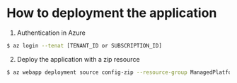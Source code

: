 # How to deployment the application

1. Authentication in Azure
```sh
$ az login --tenat [TENANT_ID or SUBSCRIPTION_ID]
```
2. Deploy the application with a zip resource
```sh
$ az webapp deployment source config-zip --resource-group ManagedPlatform --src web.zip --name az204-imgstor-web
```